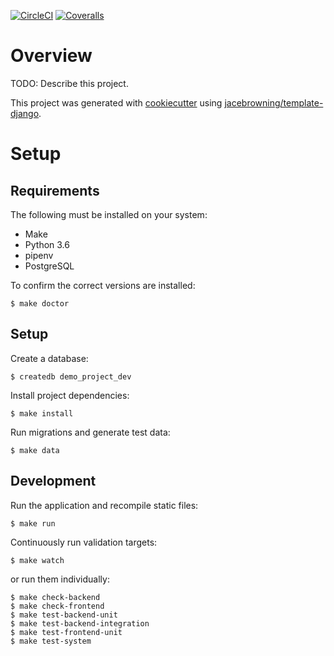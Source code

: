 [![CircleCI](https://img.shields.io/circleci/build/github/jacebrowning/template-django-demo)](https://circleci.com/gh/jacebrowning/template-django-demo/tree/main)
[![Coveralls](https://img.shields.io/coveralls/github/jacebrowning/template-django-demo)](https://coveralls.io/github/jacebrowning/template-django-demo)

# Overview

TODO: Describe this project.

This project was generated with [cookiecutter](https://github.com/audreyr/cookiecutter) using [jacebrowning/template-django](https://github.com/jacebrowning/template-django).

# Setup

## Requirements

The following must be installed on your system:

- Make
- Python 3.6
- pipenv
- PostgreSQL

To confirm the correct versions are installed:

```
$ make doctor
```

## Setup

Create a database:

```
$ createdb demo_project_dev
```

Install project dependencies:

```
$ make install
```

Run migrations and generate test data:

```
$ make data
```

## Development

Run the application and recompile static files:

```
$ make run
```

Continuously run validation targets:

```
$ make watch
```

or run them individually:

```
$ make check-backend
$ make check-frontend
$ make test-backend-unit
$ make test-backend-integration
$ make test-frontend-unit
$ make test-system
```
